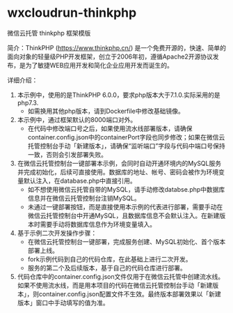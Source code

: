 # wxcloudrun-thinkphp
微信云托管 thinkphp 框架模版

简介：ThinkPHP (https://www.thinkphp.cn/) 是一个免费开源的，快速、简单的面向对象的轻量级PHP开发框架，创立于2006年初，遵循Apache2开源协议发布，是为了敏捷WEB应用开发和简化企业应用开发而诞生的。

详细介绍：

1. 本示例中，使用的是ThinkPHP 6.0.0，要求php版本大于7.1.0.实际采用的是php7.3.
   * 如需换用其他php版本，请到Dockerfile中修改基础镜像。
2. 本示例中，通过框架默认的8000端口对外。
   * 在代码中修改端口号之后，如果使用流水线部署版本，请确保container.config.json中的containerPort字段也同步修改；如果在微信云托管控制台手动「新建版本」，请确保“监听端口”字段与代码中端口号保持一致，否则会引发部署失败。
3. 在微信云托管控制台一键部署本示例，会同时自动开通环境内的MySQL服务并完成初始化，后续可直接使用。数据库的地址、帐号、密码会被作为环境变量默认注入，在database.php中直接引用。
   * 如不想使用微信云托管自带的MySQL，请手动修改databse.php中数据库信息并在微信云托管控制台注销MySQL。
   * 未通过一键部署按钮，而是直接使用本示例的代表进行部署，需要手动在微信云托管控制台中开通MySQL，且数据库信息不会默认注入。在新建版本时需要手动将数据库信息作为环境变量填入。
4. 基于示例二次开发操作步骤：
   * 在微信云托管控制台一键部署，完成服务创建、MySQL初始化、首个版本部署上线。
   * fork示例代码到自己的代码仓库，在此基础上进行二次开发。
   * 服务的第二个及后续版本，基于自己的代码仓库进行部署。
5. 代码仓库中的container.config.json文件仅用于在微信云托管中创建流水线。如果不使用流水线，而是用本项目的代码在微信云托管控制台手动「新建版本」，则container.config.json配置文件不生效。最终版本部署效果以「新建版本」窗口中手动填写的值为准。
